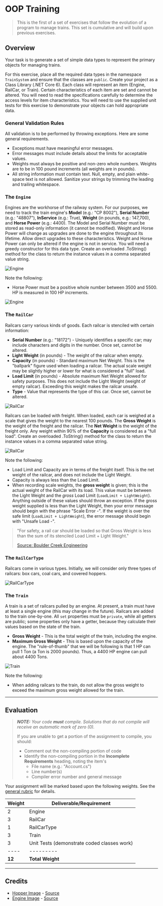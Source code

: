 # OOP Training

> This is the first of a set of exercises that follow the evolution of a program to manage trains. This set is cumulative and will build upon previous exercises.

## Overview

Your task is to generate a set of simple data types to represent the primary objects for managing trains. 

For this exercise, place all the required data types in the namespace `TrainSystem` and ensure that the classes are `public`. Create your project as a Class Library (.NET Core 6). Each class will represent an item (Engine, RailCar, or Train). Certain characteristics of each item are set and cannot be altered. You will need to read the specifications carefully to determine the access levels for item characteristics. You will need to use the supplied unit tests for this exercise to demonstrate your objects can hold appropriate data.

### General Validation Rules

All validation is to be performed by throwing exceptions. Here are some general requirements.

- Exceptions must have meaningful error messages.
- Error messages must include details about the limits for acceptable values.
- Weights must always be positive and non-zero whole numbers. Weights are to be in 100 pound increments (all weights are in pounds).
- All string information must contain text. Null, empty, and plain white-space text is not allowed. Sanitize your strings by trimming the leading and trailing whitespace.

### The `Engine`

Engines are the workhorse of the railway system. For our purposes, we need to track the train engine's **Model** (e.g.: "CP 8002"), **Serial Number** (e.g.: "48807"), **InService** (e.g.: True), **Weight** (in pounds, e.g.: 147,700), and **Horse Power** (e.g.: 4400). The Model and Serial Number must be stored as read-only information (it cannot be modified). Weight and Horse Power will change as upgrades are done to the engine throughout its lifetime. Allow direct upgrades to these characteristics. Weight and Horse Power can only be altered if the engine is not in service. You will need a greedy constructor for this data type. Create an overloaded .ToString() method for the class to return the instance values in a comma separated value string.

![Engine](./Engine-ClassDiagram.png)

Note the following:

- Horse Power must be a positive whole number between 3500 and 5500. HP is measured in 100 HP increments.

![Engine](./CP-7002-TStevens.jpg)

### The `RailCar`

Railcars carry various kinds of goods. Each railcar is stenciled with certain information:

- **Serial Number** (e.g.: "18172") - Uniquely identifies a specific car; may include characters and digits in the number. Once set, cannot be altered.
- **Light Weight** (in pounds) - The weight of the railcar when empty.
- **Capacity** (in pounds) - Standard maximum Net Weight. This is the "ballpark" figure used when loading a railcar. The actual scale weight may be slightly higher or lower for what is considered a "full" load.
- **Load Limit** (in pounds) - Absolute maximum Net Weight allowed for safety purposes. This does not include the Light Weight (weight of empty railcar). Exceeding this weight makes the railcar unsafe.
- **Type** - Value that represents the type of this car. Once set, cannot be altered.

![RailCar](./Hopper.jpg)

Railcars can be loaded with freight. When loaded, each car is weighed at a scale that gives the weight to the nearest 100 pounds. The **Gross Weight** is the weight of the freight and the railcar. The **Net Weight** is the weight of the freight only. Any weight within 90% of the **Capacity** is considered as a "full load". Create an overloaded .ToString() method for the class to return the instance values in a comma separated value string.

![RailCar](./RailCar-ClassDiagram.png)

Note the following:

- Load Limit and Capacity are in terms of the freight itself. This is the net weight of the railcar, and does not include the Light Weight.
- Capacity is always less than the Load Limit.
- When recording scale weights, the **gross weight** is given; this is the actual weight of the RailCar with its load. This value must be between the Light Weight and the *gross* Load Limit (`LoadLimit + LightWeight`). Anything outside of these values should throw an exception. If the gross weight supplied is less than the Light Weight, then your error message should begin with the phrase "Scale Error -". If the weight is over the safe limit (`LoadLimit + LightWeight`), the error message should begin with "Unsafe Load -".

> "For safety, a rail car should be loaded so that Gross Weight is less than the sum of its stenciled Load Limit + Light Weight."
> 
> [Source: Boulder Creek Engineering](https://www.bouldercreekengineering.com/scale_ops3.php)

### The `RailCarType`

Railcars come in various types. Initially, we will consider only three types of railcars: box cars, coal cars, and covered hoppers.

![RailCarType](./RailCarType-ClassDiagram.png)


### The `Train`

A train is a set of railcars pulled by an engine. At present, a train must have at least a single engine (this may change in the future). Railcars are added to the train one-by-one. All `set` properties must be `private`, while all getters are public; some properties only have a getter, because they calculate their values based on the state of the train.

- **Gross Weight** - This is the total weight of the train, including the engine.
- **Maximum Gross Weight** - This is based upon the capacity of the engine. The "rule-of-thumb" that we will be following is that 1 HP can pull 1 Ton (a Ton is 2000 pounds). Thus, a 4400 HP engine can pull about 4400 Tons.

![Train](./Train-ClassDiagram.png)

Note the following:

- When adding railcars to the train, do not allow the gross weight to exceed the maximum gross weight allowed for the train.

----

## Evaluation

> ***NOTE:** Your code **must** compile. Solutions that do not compile will receive an automatic mark of zero (0).*
> 
> If you are unable to get a portion of the assignment to compile, you should:
> - Comment out the non-compiling portion of code
> - Identify the non-compiling portion in the **Incomplete Requirements** heading, noting the item's
>   - File name (e.g.: "Account.cs")
>   - Line number(s)
>   - Compiler error number and general message

Your assignment will be marked based upon the following weights. See the [general rubric](../../ReadMe.md#generalized-marking-rubric) for details.

| Weight | Deliverable/Requirement |
| ---- | --------- |
| 2 | Engine |
| 3 | RailCar |
| 1 | RailCarType |
| 3 | Train |
| 3 | Unit Tests (demonstrate coded classes work) |
| ---- | --------- |
| **12** | **Total Weight** |

----

## Credits

- [Hopper Image](./Hopper.jpg) - [Source](https://www.bouldercreekengineering.com/scale_ops3.php)
- [Engine Image](./CP-7002-TStevens.jpg) - [Source](https://www.thedieselshop.us/CP.HTML)

